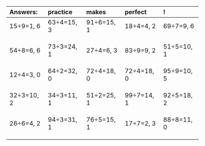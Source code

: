 | Answers: | practice | makes | perfect | ! |
| :--- | :--- | :--- | :--- | :--- |
| 15÷9=1, 6 | 63÷4=15, 3 | 91÷6=15, 1 | 18÷4=4, 2 | 69÷7=9, 6 | 
|   |   |   |   |   | 
|   |   |   |   |   | 
|   |   |   |   |   | 
| 54÷8=6, 6 | 73÷3=24, 1 | 27÷4=6, 3 | 83÷9=9, 2 | 51÷5=10, 1 | 
|   |   |   |   |   | 
|   |   |   |   |   | 
|   |   |   |   |   | 
| 12÷4=3, 0 | 64÷2=32, 0 | 72÷4=18, 0 | 72÷4=18, 0 | 95÷9=10, 5 | 
|   |   |   |   |   | 
|   |   |   |   |   | 
|   |   |   |   |   | 
| 32÷3=10, 2 | 34÷3=11, 1 | 51÷2=25, 1 | 99÷7=14, 1 | 92÷5=18, 2 | 
|   |   |   |   |   | 
|   |   |   |   |   | 
|   |   |   |   |   | 
| 26÷6=4, 2 | 94÷3=31, 1 | 76÷5=15, 1 | 17÷7=2, 3 | 88÷8=11, 0 | 
|   |   |   |   |   | 
|   |   |   |   |   | 
|   |   |   |   |   | 
